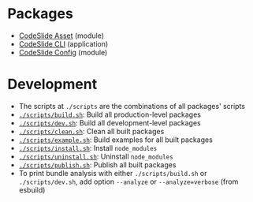 # Packages
- [CodeSlide Asset](../packages/codeslide-asset/docs/REFERENCE.md) (module)
- [CodeSlide CLI](../packages/codeslide-cli/docs/REFERENCE.md) (application)
- [CodeSlide Config](../packages/codeslide-config/docs/REFERENCE.md) (module)

# Development
- The scripts at `./scripts` are the combinations of all packages' scripts
- [`./scripts/build.sh`](./scripts/build.sh): Build all production-level packages
- [`./scripts/dev.sh`](./scripts/dev.sh): Build all development-level packages
- [`./scripts/clean.sh`](./scripts/clean.sh): Clean all built packages
- [`./scripts/example.sh`](./scripts/example.sh): Build examples for all built packages
- [`./scripts/install.sh`](./scripts/install.sh): Install `node_modules`
- [`./scripts/uninstall.sh`](./scripts/uninstall.sh): Uninstall `node_modules`
- [`./scripts/publish.sh`](./scripts/publish.sh): Publish all built packages
- To print bundle analysis with either `./scripts/build.sh` or `./scripts/dev.sh`, add option `--analyze` or `--analyze=verbose` (from esbuild)
